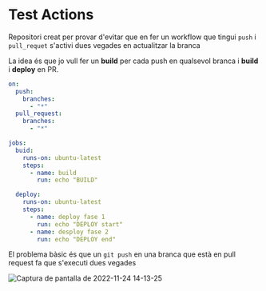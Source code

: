 # Test Actions

Repositori creat per provar d'evitar que en fer
un workflow que tingui  `push` i `pull_requet`
s'activi dues vegades en actualitzar la branca

La idea és que jo vull fer un **build** per
cada push en qualsevol branca i **build** i **deploy** en
PR.

```yaml
on:
  push:
    branches:
      - "*"
  pull_request:
    branches:
      - "*"

jobs:
  buid:
    runs-on: ubuntu-latest
    steps:
      - name: build
        run: echo "BUILD"

  deploy:
    runs-on: ubuntu-latest
    steps:
      - name: deploy fase 1
        run: echo "DEPLOY start"
      - name: desploy fase 2
        run: echo "DEPLOY end"
```

El problema bàsic és que un `git push` en una branca
que està en pull request fa que s'executi dues vegades

![Captura de pantalla de 2022-11-24 14-13-25](https://user-images.githubusercontent.com/2011002/203793209-8c2427f0-30b4-41a5-8f12-d39c8fd82f08.png)

